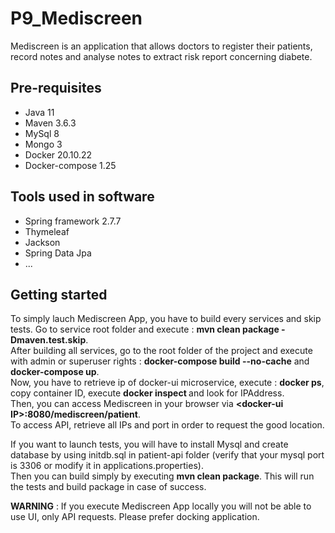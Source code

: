 # P9_Mediscreen

Mediscreen is an application that allows doctors to register their patients, record notes and analyse notes to extract risk report concerning diabete. 

## Pre-requisites

* Java 11
* Maven 3.6.3
* MySql 8
* Mongo 3
* Docker 20.10.22
* Docker-compose 1.25

## Tools used in software

* Spring framework 2.7.7
* Thymeleaf 
* Jackson
* Spring Data Jpa
* ...
     
## Getting started

To simply lauch Mediscreen App, you have to build every services and skip tests. Go to service root folder and execute : **mvn clean package -Dmaven.test.skip**.  
After building all services, go to the root folder of the project and execute with admin or superuser rights : **docker-compose build --no-cache** and **docker-compose up**.  
Now, you have to retrieve ip of docker-ui microservice, execute : **docker ps**, copy container ID, execute **docker inspect <containerID>** and look for IPAddress.  
Then, you can access Mediscreen in your browser via **\<docker-ui IP\>:8080/mediscreen/patient**.  
To access API, retrieve all IPs and port in order to request the good location.  
   
If you want to launch tests, you will have to install Mysql and create database by using initdb.sql in patient-api folder (verify that your mysql port is 3306 or modify it in applications.properties).  
Then you can build simply by executing **mvn clean package**. This will run the tests and build package in case of success.  

**WARNING** : If you execute Mediscreen App locally you will not be able to use UI, only API requests. Please prefer docking application.  
